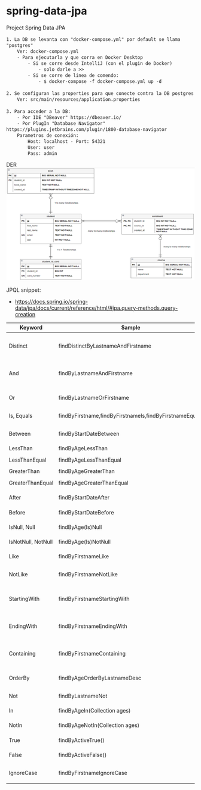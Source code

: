 # spring-data-jpa
Project Spring Data JPA

````
1. La DB se levanta con "docker-compose.yml" por default se llama "postgres"
    Ver: docker-compose.yml
    - Para ejecutarla y que corra en Docker Desktop 
        - Si se corre desde IntelliJ (con el plugin de Docker) 
            - solo darle a >>
        - Si se corre de linea de comendo: 
            - $ docker-compose -f docker-compose.yml up -d

2. Se configuran las properties para que conecte contra la DB postgres
    Ver: src/main/resources/application.properties

3. Para acceder a la DB: 
    - Por IDE "DBeaver" https://dbeaver.io/
    - Por PlugIn "Database Navigator" https://plugins.jetbrains.com/plugin/1800-database-navigator
    Parametros de conexión:    
        Host: localhost - Port: 54321
        User: user
        Pass: admin
````       
DER
<img src="https://github.com/canitanoa/spring-data-jpa/blob/master/DER.png"  width="600" height="300">

JPQL snippet: 
- https://docs.spring.io/spring-data/jpa/docs/current/reference/html/#jpa.query-methods.query-creation

| Keyword            	| Sample                                                  	| JPQL snippet                                                   	|
|--------------------	|---------------------------------------------------------	|----------------------------------------------------------------	|
| Distinct           	| findDistinctByLastnameAndFirstname                      	| select distinct … where x.lastname = ?1 and x.firstname = ?2   	|
| And                	| findByLastnameAndFirstname                              	| … where x.lastname = ?1 and x.firstname = ?2                   	|
| Or                 	| findByLastnameOrFirstname                               	| … where x.lastname = ?1 or x.firstname = ?2                    	|
| Is, Equals         	| findByFirstname,findByFirstnameIs,findByFirstnameEquals 	| … where x.firstname = ?1                                       	|
| Between            	| findByStartDateBetween                                  	| … where x.startDate between ?1 and ?2                          	|
| LessThan           	| findByAgeLessThan                                       	| … where x.age < ?1                                             	|
| LessThanEqual      	| findByAgeLessThanEqual                                  	| … where x.age <= ?1                                            	|
| GreaterThan        	| findByAgeGreaterThan                                    	| … where x.age > ?1                                             	|
| GreaterThanEqual   	| findByAgeGreaterThanEqual                               	| … where x.age >= ?1                                            	|
| After              	| findByStartDateAfter                                    	| … where x.startDate > ?1                                       	|
| Before             	| findByStartDateBefore                                   	| … where x.startDate < ?1                                       	|
| IsNull, Null       	| findByAge(Is)Null                                       	| … where x.age is null                                          	|
| IsNotNull, NotNull 	| findByAge(Is)NotNull                                    	| … where x.age not null                                         	|
| Like               	| findByFirstnameLike                                     	| … where x.firstname like ?1                                    	|
| NotLike            	| findByFirstnameNotLike                                  	| … where x.firstname not like ?1                                	|
| StartingWith       	| findByFirstnameStartingWith                             	| … where x.firstname like ?1 (parameter bound with appended %)  	|
| EndingWith         	| findByFirstnameEndingWith                               	| … where x.firstname like ?1 (parameter bound with prepended %) 	|
| Containing         	| findByFirstnameContaining                               	| … where x.firstname like ?1 (parameter bound wrapped in %)     	|
| OrderBy            	| findByAgeOrderByLastnameDesc                            	| … where x.age = ?1 order by x.lastname desc                    	|
| Not                	| findByLastnameNot                                       	| … where x.lastname <> ?1                                       	|
| In                 	| findByAgeIn(Collection<Age> ages)                       	| … where x.age in ?1                                            	|
| NotIn              	| findByAgeNotIn(Collection<Age> ages)                    	| … where x.age not in ?1                                        	|
| True               	| findByActiveTrue()                                      	| … where x.active = true                                        	|
| False              	| findByActiveFalse()                                     	| … where x.active = false                                       	|
| IgnoreCase         	| findByFirstnameIgnoreCase                               	| … where UPPER(x.firstname) = UPPER(?1)                         	|


